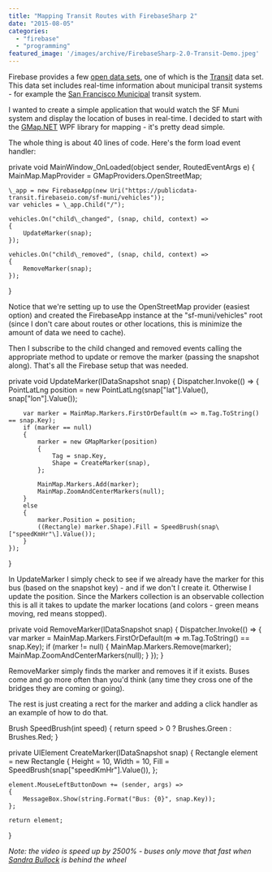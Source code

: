 ```yaml
---
title: "Mapping Transit Routes with FirebaseSharp 2"
date: "2015-08-05"
categories: 
  - "firebase"
  - "programming"
featured_image: '/images/archive/FirebaseSharp-2.0-Transit-Demo.jpeg'
---
```


Firebase provides a few [open data sets](https://www.firebase.com/docs/open-data/), one of which is the [Transit](https://publicdata-transit.firebaseio.com/) data set. This data set includes real-time information about municipal transit systems - for example the [San Francisco Municipal](https://publicdata-transit.firebaseio.com/sf-muni) transit system.

I wanted to create a simple application that would watch the SF Muni system and display the location of buses in real-time. I decided to start with the [GMap.NET](https://greatmaps.codeplex.com/) WPF library for mapping - it's pretty dead simple.

The whole thing is about 40 lines of code. Here's the form load event handler:

private void MainWindow\_OnLoaded(object sender, RoutedEventArgs e)
{
    MainMap.MapProvider = GMapProviders.OpenStreetMap;

    \_app = new FirebaseApp(new Uri("https://publicdata-transit.firebaseio.com/sf-muni/vehicles"));
    var vehicles = \_app.Child("/");

    vehicles.On("child\_changed", (snap, child, context) =>
    {
        UpdateMarker(snap);
    });

    vehicles.On("child\_removed", (snap, child, context) =>
    {
        RemoveMarker(snap);
    });
}

Notice that we're setting up to use the OpenStreetMap provider (easiest option) and created the FirebaseApp instance at the "sf-muni/vehicles" root (since I don't care about routes or other locations, this is minimize the amount of data we need to cache).

Then I subscribe to the child changed and removed events calling the appropriate method to update or remove the marker (passing the snapshot along). That's all the Firebase setup that was needed.

private void UpdateMarker(IDataSnapshot snap)
{
    Dispatcher.Invoke(() =>
    {
        PointLatLng position = new PointLatLng(snap\["lat"\].Value(), snap\["lon"\].Value());

        var marker = MainMap.Markers.FirstOrDefault(m => m.Tag.ToString() == snap.Key);
        if (marker == null)
        {
            marker = new GMapMarker(position)
            {
                Tag = snap.Key,
                Shape = CreateMarker(snap),
            };

            MainMap.Markers.Add(marker);
            MainMap.ZoomAndCenterMarkers(null);
        }
        else
        {
            marker.Position = position;
            ((Rectangle) marker.Shape).Fill = SpeedBrush(snap\["speedKmHr"\].Value());
        }
    });
} 

In UpdateMarker I simply check to see if we already have the marker for this bus (based on the snapshot key) - and if we don't I create it. Otherwise I update the position. Since the Markers collection is an observable collection this is all it takes to update the marker locations (and colors - green means moving, red means stopped).

private void RemoveMarker(IDataSnapshot snap)
{
    Dispatcher.Invoke(() =>
    {
        var marker = MainMap.Markers.FirstOrDefault(m => m.Tag.ToString() == snap.Key);
        if (marker != null)
        {
            MainMap.Markers.Remove(marker);
            MainMap.ZoomAndCenterMarkers(null);
        }
    });
}

RemoveMarker simply finds the marker and removes it if it exists. Buses come and go more often than you'd think (any time they cross one of the bridges they are coming or going).

The rest is just creating a rect for the marker and adding a click handler as an example of how to do that.

Brush SpeedBrush(int speed)
{
    return speed > 0
        ? Brushes.Green
        : Brushes.Red;
}

private UIElement CreateMarker(IDataSnapshot snap)
{
    Rectangle element = new Rectangle
    {
        Height = 10,
        Width = 10,
        Fill = SpeedBrush(snap\["speedKmHr"\].Value()),
    };

    element.MouseLeftButtonDown += (sender, args) =>
    {
        MessageBox.Show(string.Format("Bus: {0}", snap.Key));
    };

    return element;
} 

_Note: the video is speed up by 2500% - buses only move that fast when [Sandra Bullock](http://www.imdb.com/title/tt0111257/) is behind the wheel_

